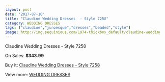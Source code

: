 ```yaml
---
layout: post
date: '2017-07-10'
title: "Claudine Wedding Dresses  - Style 7258"
category: WEDDING DRESSES
tags: ["claudine","junoesque","dresses","beaded","style"]
image: http://img.sequinious.com/1974-thickbox_default/claudine-wedding-dresses-style-7258.jpg
---
```

Claudine Wedding Dresses  - Style 7258

On Sales: **$343.99**
<a href="https://www.sequinious.com/wedding-dresses/786-claudine-wedding-dresses-style-7258.html"><amp-img layout="responsive" width="600" height="600" src="//img.sequinious.com/1974-thickbox_default/claudine-wedding-dresses-style-7258.jpg" alt="Claudine Wedding Dresses  - Style 7258 0" /></a>

Buy it: [Claudine Wedding Dresses  - Style 7258](https://www.sequinious.com/wedding-dresses/786-claudine-wedding-dresses-style-7258.html "Claudine Wedding Dresses  - Style 7258")

View more: [WEDDING DRESSES](https://www.sequinious.com/2-wedding-dresses "WEDDING DRESSES")